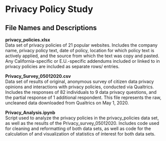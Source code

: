 # Privacy Policy Study
  
   
## File Names and Descriptions
  
   
 **privacy_policies.xlsx**  
 Data set of privacy policies of 21 popular websites. Includes the company name, privacy policy text, date of policy, location for 
 which policy text is actively applied, and the source from which the text was copy and pasted. Any California-specific or E.U.-specific addendums included or linked to in privacy policies are included as separate rows/ entries.  
  
   
 **Privacy_Survey_05012020.csv**  
 Data set of results of original, anonymous survey of citizen data privacy opinions and interactions with privacy policies, conducted via Qualtrics. Includes the responses of 82 individuals to 9 data privacy questions, and the partial response of 1 additional respondent. This file represents the raw, uncleaned data downloaded from Qualtrics on May 1, 2020.  
   
    
**Privacy_Analysis.ipynb**  
Script used to analyze the privacy policies in the privacy_policies data set, as well as the results of the Privacy_survey_05012020. Includes code used for cleaning and reformatting of both data sets, as well as code for the calculation of and visualization of statistics of interest for both data sets. 
  
